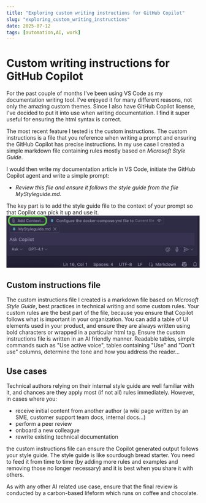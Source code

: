 ```yaml
---
title: "Exploring custom writing instructions for GitHub Copilot"
slug: "exploring_custom_writing_instructions"
date: 2025-07-12
tags: [automation,AI, work]
---
```


# Custom writing instructions for GitHub Copilot

For the past couple of months I've been using VS Code as my documentation writing tool. I've enjoyed it for many different reasons, not only the amazing custom themes.
Since I also have GitHub Copilot license, I've decided to put it into use when writing documentation. I find it super useful for ensuring the html syntax is correct.
<!--truncate-->

The most recent feature I tested is the custom instructions. The custom instructions is a file that you reference when writing a prompt and ensuring the GitHub Copilot has precise instructions. In my use case I created a simple markdown file containing rules mostly based on *Microsoft Style Guide*.

I would then write my documentation  article in VS Code, initiate the GitHub Copilot agent and write a simple prompt:

- *Review this file and ensure it follows the style guide from the file MyStyleguide.md.*

The key part is to add the style guide file to the context of your prompt so that Copilot can pick it up and use it.
![custom_instructions](../static/img/custom_instructions.png)
## Custom instructions file

The custom instructions file I created is a markdown file based on *Microsoft Style Guide*, best practices in technical writing and  some custom rules. Your custom rules are the best part of the file, because you ensure that Copilot follows what is important in your organization.
You can add a table of UI elements used in your product, and ensure they are always written using bold characters  or wrapped in a particular html tag. Ensure the custom instructions  file is written in an AI friendly manner. Readable tables, simple commands such as "Use active voice", tables containing "Use" and "Don't use" columns, determine the tone and how you address the reader...

## Use cases

Technical authors relying on their internal style guide are well familiar with it, and chances are they apply most (if not all) rules immediately. However, in cases where you:
- receive initial content from another author (a wiki page written by an SME, customer support team docs, internal docs...)
- perform a peer review
- onboard a new colleague
- rewrite existing technical documentation
  
the custom instructions file can ensure the Copilot generated output follows your style guide.
The style guide is like sourdough bread starter. You need to feed it from time to time (by adding more rules and examples and removing those no longer necessary) and it is best when you share it with others.

As with any other AI related use case, ensure that the final review is conducted by a carbon-based lifeform which runs on coffee and chocolate.
